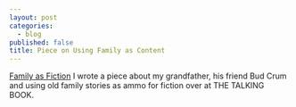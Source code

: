 ```yaml
---
layout: post
categories: 
  - blog
published: false
title: Piece on Using Family as Content
---
```


[Family as Fiction](http://spokenwordinc.com/family-as-fiction-frank-bud-as-legend/)
I wrote a piece about my grandfather, his friend Bud Crum and using old family stories as ammo for fiction over at THE TALKING BOOK.
